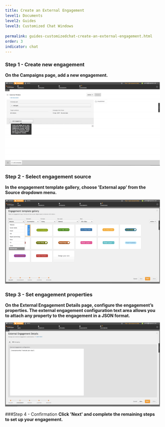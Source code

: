 ```yaml
---
title: Create an External Engagement
level1: Documents
level2: Guides
level3: Customized Chat Windows

permalink: guides-customizedchat-create-an-external-engagement.html
order: 3
indicator: chat
---
```


### Step 1 - Create new engagement
**On the Campaigns page, add a new engagement.**

![Customized1](img/customized1.png)

### Step 2 - Select engagement source
**In the engagement template gallery, choose 'External app’ from the Source dropdown menu.**

![Customized2](img/customized2.png)

### Step 3 - Set engagement properties
**On the External Engagement Details page, configure the engagement’s properties. The external engagement configuration text area allows you to attach any property to the engagement in a JSON format.**

![Customized3](img/customized3.png)

###Step 4 - Confirmation
**Click 'Next' and complete the remaining steps to set up your engagement.**
